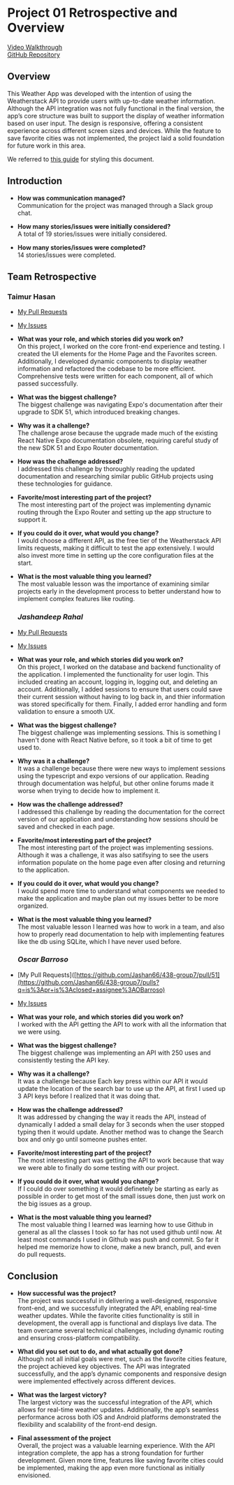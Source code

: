 # Project 01 Retrospective and Overview

[Video Walkthrough](https://youtu.be/G1b-gX7NnjQ)  
[GitHub Repository](https://github.com/Jashan66/438-group7)

## **Overview**

This Weather App was developed with the intention of using the Weatherstack API to provide users with up-to-date weather information. Although the API integration was not fully functional in the final version, the app’s core structure was built to support the display of weather information based on user input. The design is responsive, offering a consistent experience across different screen sizes and devices. While the feature to save favorite cities was not implemented, the project laid a solid foundation for future work in this area. 

We referred to [this guide](https://docs.github.com/en/get-started/writing-on-github/getting-started-with-writing-and-formatting-on-github/basic-writing-and-formatting-syntax) for styling this document.

## **Introduction**

- **How was communication managed?**  
  Communication for the project was managed through a Slack group chat.

- **How many stories/issues were initially considered?**  
  A total of 19 stories/issues were initially considered.

- **How many stories/issues were completed?**  
  14 stories/issues were completed.

## **Team Retrospective**

### **Taimur Hasan**

- [My Pull Requests](https://github.com/Jashan66/438-group7/pulls?q=is%3Apr+author%3A%40me+is%3Aclosed)
- [My Issues](https://github.com/Jashan66/438-group7/issues?q=is%3Aissue+is%3Aclosed+assignee%3Atshasan)

- **What was your role, and which stories did you work on?**  
  On this project, I worked on the core front-end experience and testing. I created the UI elements for the Home Page and the Favorites screen. Additionally, I developed dynamic components to display weather information and refactored the codebase to be more efficient. Comprehensive tests were written for each component, all of which passed successfully.

- **What was the biggest challenge?**  
  The biggest challenge was navigating Expo's documentation after their upgrade to SDK 51, which introduced breaking changes.

- **Why was it a challenge?**  
  The challenge arose because the upgrade made much of the existing React Native Expo documentation obsolete, requiring careful study of the new SDK 51 and Expo Router documentation.

- **How was the challenge addressed?**  
  I addressed this challenge by thoroughly reading the updated documentation and researching similar public GitHub projects using these technologies for guidance.

- **Favorite/most interesting part of the project?**  
  The most interesting part of the project was implementing dynamic routing through the Expo Router and setting up the app structure to support it.

- **If you could do it over, what would you change?**  
  I would choose a different API, as the free tier of the Weatherstack API limits requests, making it difficult to test the app extensively. I would also invest more time in setting up the core configuration files at the start.

- **What is the most valuable thing you learned?**  
  The most valuable lesson was the importance of examining similar projects early in the development process to better understand how to implement complex features like routing.


  ### *Jashandeep Rahal*

- [My Pull Requests](https://github.com/Jashan66/438-group7/pulls?q=is%3Apr+is%3Aclosed+author%3AJashan66)
- [My Issues](https://github.com/Jashan66/438-group7/issues?q=is%3Aissue+is%3Aclosed+assignee%3AJashan66)

- **What was your role, and which stories did you work on?**  
  On this project, I worked on the database and backend functionality of the application. I implemented the functionality for user login. This included creating an account, logging in, logging out, and deleting an account. Additionally, I added sessions to ensure that users could save their current session without having to log back in, and thier information was stored specifically for them. Finally, I added error handling and form validation to ensure a smooth UX.

- **What was the biggest challenge?**  
  The biggest challenge was implementing sessions. This is something I haven't done with React Native before, so it took a bit of time to get used to.

- **Why was it a challenge?**  
  It was a challenge because there were new ways to implement sessions using the typescript and expo versions of our application. Reading through documentation was helpful, but other online forums made it worse when trying to decide how to implement it.

- **How was the challenge addressed?**  
  I addressed this challenge by reading the documentation for the correct version of our application and understanding how sessions should be saved and checked in each page.

- **Favorite/most interesting part of the project?**  
  The most interesting part of the project was implementing sessions. Although it was a challenge, it was also satifsying to see the users information populate on the home page even after closing and returning to the application.

- **If you could do it over, what would you change?**  
  I would spend more time to understand what components we needed to make the application and maybe plan out my issues better to be more organized.

- **What is the most valuable thing you learned?**  
  The most valuable lesson I learned was how to work in a team, and also how to properly read documentation to help with implementing features like the db using SQLite, which I have never used before.

  ### *Oscar Barroso*

- [My Pull Requests]([https://github.com/Jashan66/438-group7/pull/51](https://github.com/Jashan66/438-group7/pulls?q=is%3Apr+is%3Aclosed+assignee%3AOBarroso)
- [My Issues](https://github.com/Jashan66/438-group7/issues?q=is%3Aissue+assignee%3AOBarroso+is%3Aclosed)

- **What was your role, and which stories did you work on?**  
  I worked with the API getting the API to work with all the information that we were using.

- **What was the biggest challenge?**  
  The biggest challenge was implementing an API with 250 uses and consistently testing the API key.

- **Why was it a challenge?**  
  It was a challenge because Each key press within our API it would update the location of the search bar to use up the API, at first I used up 3 API keys before I realized that it was doing that.

- **How was the challenge addressed?**  
  It was addressed by changing the way it reads the API, instead of dynamically I added a small delay for 3 seconds when the user stopped typing then it would update.  Another method was to change the Search box and only go until someone pushes enter.

- **Favorite/most interesting part of the project?**  
  The most interesting part was getting the API to work because that way we were able to finally do some testing with our project.

- **If you could do it over, what would you change?**  
  If I could do over something it would definetely be starting as early as possible in order to get most of the small issues done, then just work on the big issues as a group.

- **What is the most valuable thing you learned?**  
  The most valuable thing I learned was learning how to use Github in general as all the classes I took so far has not used github until now.  At least most commands I used in Github was push and commit.  So far it helped me memorize how to clone, make a new branch, pull, and even do pull requests.

## **Conclusion**

- **How successful was the project?**  
The project was successful in delivering a well-designed, responsive front-end, and we successfully integrated the API, enabling real-time weather updates. While the favorite cities functionality is still in development, the overall app is functional and displays live data. The team overcame several technical challenges, including dynamic routing and ensuring cross-platform compatibility.

- **What did you set out to do, and what actually got done?**  
Although not all initial goals were met, such as the favorite cities feature, the project achieved key objectives. The API was integrated successfully, and the app’s dynamic components and responsive design were implemented effectively across different devices.

- **What was the largest victory?**  
The largest victory was the successful integration of the API, which allows for real-time weather updates. Additionally, the app’s seamless performance across both iOS and Android platforms demonstrated the flexibility and scalability of the front-end design.

- **Final assessment of the project**  
Overall, the project was a valuable learning experience. With the API integration complete, the app has a strong foundation for further development. Given more time, features like saving favorite cities could be implemented, making the app even more functional as initially envisioned.
